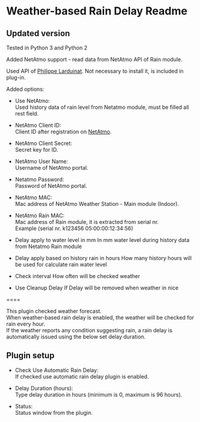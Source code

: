 Weather-based Rain Delay Readme
====
Updated version
-----------
Tested in Python 3 and Python 2

Added NetAtmo support - read data from NetAtmo API of Rain module.  

Used API of [Philippe Larduinat](https://github.com/philippelt/netatmo-api-python). Not necessary to install it, is included in plug-in.  

Added options:

* Use NetAtmo:  
  Used history data of rain level from Netatmo module, must be filled all rest field.  

* NetAtmo Client ID:  
  Client ID after registration on [NetAtmo](https://dev.netatmo.com).  

* NetAtmo Client Secret:  
  Secret key for ID.  

* NetAtmo User Name:  
  Username of NetAtmo portal.  

* Netatmo Password:  
  Password of NetAtmo portal.  

* NetAtmo MAC:  
  Mac address of NetAtmo Weather Station - Main module (Indoor).  

* NetAtmo Rain MAC:  
  Mac address of Rain module, it is extracted from serial nr.  
  Example (serial nr. k123456 05:00:00:12:34:56)  

* Delay apply to water level in mm
  In mm water level during history data from Netatmo Rain module

* Delay apply based on history rain in hours
  How many history hours will be used for calculate rain water level
  
* Check interval
  How often will be checked weather
  
* Use Cleanup Delay
  If Delay will be removed when weather in nice

====

This plugin checked weather forecast.  
When weather-based rain delay is enabled, the weather will be checked for rain every hour.  
If the weather reports any condition suggesting rain, a rain delay is automatically issued using the below set delay duration.

Plugin setup
-----------

* Check Use Automatic Rain Delay:  
  If checked use automatic rain delay plugin is enabled.  
   
* Delay Duration (hours):  
  Type  delay duration in hours (minimum is 0, maximum is 96 hours).

* Status:  
  Status window from the plugin.  

